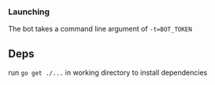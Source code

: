 ### Launching
The bot takes a command line argument of `-t=BOT_TOKEN`

## Deps
run `go get ./...` in working directory to install dependencies
